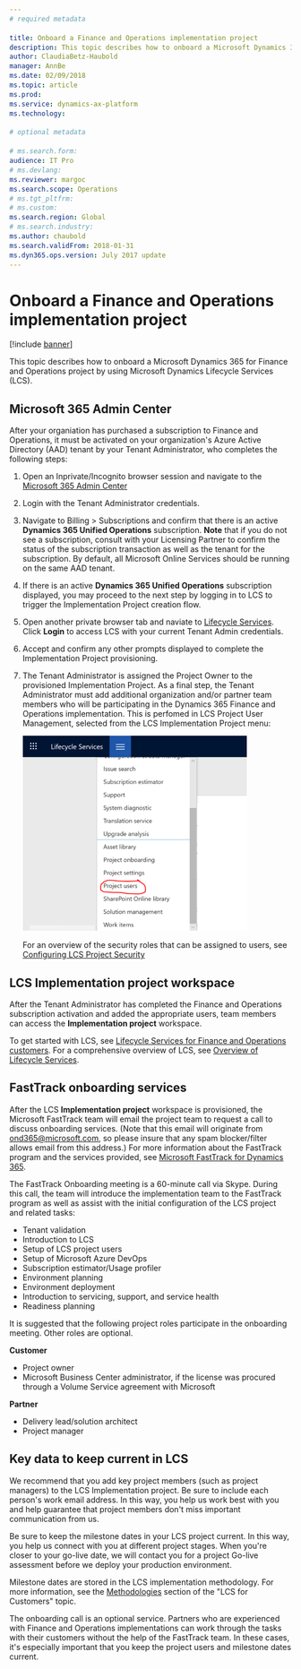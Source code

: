 ```yaml
---
# required metadata

title: Onboard a Finance and Operations implementation project
description: This topic describes how to onboard a Microsoft Dynamics 365 for Finance and Operations project by using Microsoft Dynamics Lifecycle Services (LCS).
author: ClaudiaBetz-Haubold
manager: AnnBe
ms.date: 02/09/2018
ms.topic: article
ms.prod: 
ms.service: dynamics-ax-platform
ms.technology: 

# optional metadata

# ms.search.form:  
audience: IT Pro
# ms.devlang: 
ms.reviewer: margoc
ms.search.scope: Operations
# ms.tgt_pltfrm: 
# ms.custom: 
ms.search.region: Global
# ms.search.industry: 
ms.author: chaubold
ms.search.validFrom: 2018-01-31
ms.dyn365.ops.version: July 2017 update
---
```


# Onboard a Finance and Operations implementation project

[!include [banner](../includes/banner.md)]

This topic describes how to onboard a Microsoft Dynamics 365 for Finance and Operations project by using Microsoft Dynamics Lifecycle Services (LCS).

## Microsoft 365 Admin Center

After your organiation has purchased a subscription to Finance and Operations, it must be activated on your organization's Azure Active Directory (AAD) tenant by your Tenant Administrator, who completes the following steps:
1. Open an Inprivate/Incognito browser session and navigate to the [Microsoft 365 Admin Center](https://admin.microsoft.com/)
2. Login with the Tenant Administrator credentials.
3. Navigate to Billing > Subscriptions and confirm that there is an active **Dynamics 365 Unified Operations** subscription. **Note** that if you do not see a subscription, consult with your Licensing Partner to confirm the status of the subscription transaction as well as the tenant for the subscription. By default, all Microsoft Online Services should be running on the same AAD tenant.
4. If there is an active **Dynamics 365 Unified Operations** subscription displayed, you may proceed to the next step by logging in to LCS to trigger the Implementation Project creation flow.
5. Open another private browser tab and naviate to [Lifecycle Services](https://lcs.dynamics.com). Click **Login** to access LCS with your current Tenant Admin credentials.
6. Accept and confirm any other prompts displayed to complete the Implementation Project provisioning.
7. The Tenant Administrator is assigned the Project Owner to the provisioned Implementation Project. As a final step, the Tenant Administrator must add additional organization and/or partner team members who will be participating in the Dynamics 365 Finance and Operations implementation. This is perfomed in LCS Project User Management, selected from the LCS Implementation Project menu:

   ![LCS Project User Management](./media/LCSProjectUsersMenu.PNG)
   
   For an overview of the security roles that can be assigned to users, see [Configuring LCS Project Security](https://docs.microsoft.com/en-us/dynamics365/unified-operations/dev-itpro/lifecycle-services/configure-lcs-security#configuring-project-security)

## LCS Implementation project workspace

After the Tenant Administrator has completed the Finance and Operations subscription activation and added the appropriate users, team members can access the **Implementation project** workspace. 

To get started with LCS, see [Lifecycle Services for Finance and Operations customers](../../dev-itpro/lifecycle-services/lcs-works-lcs.md). For a comprehensive overview of LCS, see [Overview of Lifecycle Services](../../dev-itpro/lifecycle-services/lcs-works-lcs.md).

## FastTrack onboarding services

After the LCS **Implementation project** workspace is provisioned, the Microsoft FastTrack team will email the project team to request a call to discuss onboarding services. (Note that this email will originate from ond365@microsoft.com, so please insure that any spam blocker/filter allows email from this address.) For more information about the FastTrack program and the services provided, see [Microsoft FastTrack for Dynamics 365](../get-started/fasttrack-dynamics-365-overview.md).

The FastTrack Onboarding meeting is a 60-minute call via Skype. During this call, the team will introduce the implementation team to the FastTrack program as well as assist with the initial configuration of the LCS project and related tasks:

- Tenant validation
- Introduction to LCS
- Setup of LCS project users
- Setup of Microsoft Azure DevOps
- Subscription estimator/Usage profiler
- Environment planning
- Environment deployment
- Introduction to servicing, support, and service health
- Readiness planning

It is suggested that the following project roles participate in the onboarding meeting. Other roles are optional.

**Customer**

- Project owner
- Microsoft Business Center administrator, if the license was procured through a Volume Service agreement with Microsoft

**Partner**

- Delivery lead/solution architect
- Project manager

## Key data to keep current in LCS

We recommend that you add key project members (such as project managers) to the LCS Implementation project. Be sure to include each person's work email address. In this way, you help us work best with you and help guarantee that project members don't miss important communication from us.

Be sure to keep the milestone dates in your LCS project current. In this way, you help us connect with you at different project stages. When you're closer to your go-live date, we will contact you for a project Go-live assessment before we deploy your production environment.

Milestone dates are stored in the LCS implementation methodology. For more information, see the [Methodologies](../../dev-itpro/lifecycle-services/lcs-works-lcs.md#methodologies) section of the "LCS for Customers" topic.

The onboarding call is an optional service. Partners who are experienced with Finance and Operations implementations can work through the tasks with their customers without the help of the FastTrack team. In these cases, it's especially important that you keep the project users and milestone dates current.
